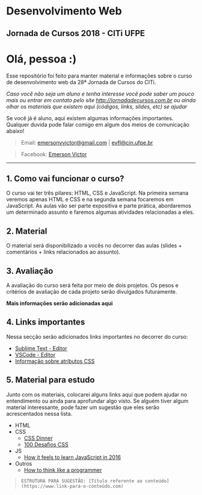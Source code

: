 # Desenvolvimento Web
## Jornada de Cursos 2018 - CITi UFPE

# Olá, pessoa :)
Esse repositório foi feito para manter material e informações sobre o curso de desenvolvimento web da 28ª Jornada de Cursos do CITi.

*Caso você não seja um aluno e tenha interesse você pode saber um pouco mais ou entrar em contato pelo site http://jornadadecursos.com.br ou ainda olhar os materiais que existem aqui (códigos, links, slides, etc) se ajudar*

Se você já é aluno, aqui existem algumas informações importantes. Qualquer duvida pode falar comigo em algum dos meios de comunicação abaixo!

> Email: emersonvvictor@gmail.com |  evfl@cin.ufpe.br 

> Facebook: [Emerson Victor](https://www.facebook.com/emersonvvictor)
----
## **1. Como vai funcionar o curso?**
O curso vai ter três pilares: HTML, CSS e JavaScript. Na primeira semana veremos apenas HTML e CSS e na segunda semana focaremos em JavaScript. As aulas vão ser parte expositiva e parte prática, abordaremos um determinado assunto e faremos algumas atividades relacionadas a eles.

## **2. Material**
O material será disponibilizado a vocês no decorrer das aulas (slides + comentários + links relacionados ao assunto).

## **3. Avaliação**
A avaliação do curso será feita por meio de dois projetos. Os pesos e critérios de avaliação de cada projeto serão divulgados futuramente.

**Mais informações serão adicionadas aqui**

## **4. Links importantes**
Nessa secção serão adicionados links importantes no decorrer do curso:

- [Sublime Text - Editor](https://www.sublimetext.com)
- [VSCode - Editor](https://code.visualstudio.com)
- [Informação sobre atributos CSS](https://www.w3schools.com)

## **5. Material para estudo**
Junto com os materiais, colocarei alguns links aqui que podem ajudar no entendimento ou ainda para aprofundar algo visto. Se alguém tiver algum material interessante, pode fazer um sugestão que eles serão acrescentados nessa lista.
- HTML
- CSS
    - [CSS Dinner](https://flukeout.github.io)
    - [100 Desafios CSS](https://100dayscss.com)
- JS
    - [How it feels to learn JavaScript in 2016](https://hackernoon.com/how-it-feels-to-learn-javascript-in-2016-d3a717dd577f)
- Outros
    - [How to think like a programmer](https://medium.freecodecamp.org/how-to-think-like-a-programmer-3ae955d414cd)




> ```ESTRUTURA PARA SUGESTÃO: [Título referente ao conteúdo](https://www.link-para-o-conteúdo.com)```
> 

